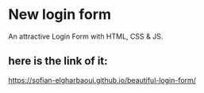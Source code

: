 # New login form
An attractive Login Form with HTML, CSS &amp; JS.

## here is the link of it:
https://sofian-elgharbaoui.github.io/beautiful-login-form/
